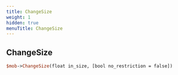 ```yaml
---
title: ChangeSize
weight: 1
hidden: true
menuTitle: ChangeSize
---
```

## ChangeSize
```perl
$mob->ChangeSize(float in_size, [bool no_restriction = false])
```